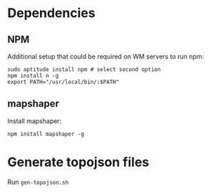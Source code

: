 # Dependencies

## NPM

Additional setup that could be required on WM servers to run npm:

```
sudo aptitude install npm # select second option
npm install n -g
export PATH="/usr/local/bin/:$PATH"
```

## mapshaper

Install mapshaper:

```
npm install mapshaper -g
```

# Generate topojson files

Run `gen-topojson.sh`
